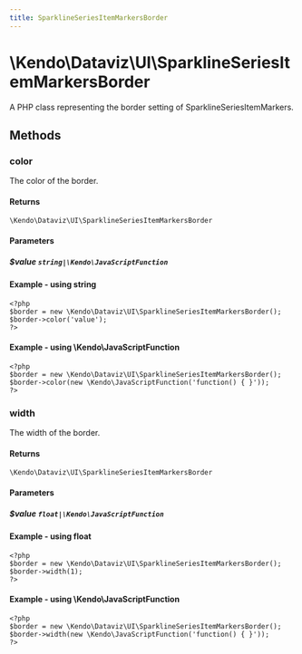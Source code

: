 ```yaml
---
title: SparklineSeriesItemMarkersBorder
---
```


# \Kendo\Dataviz\UI\SparklineSeriesItemMarkersBorder

A PHP class representing the border setting of SparklineSeriesItemMarkers.


## Methods

### color
The color of the border.

#### Returns
`\Kendo\Dataviz\UI\SparklineSeriesItemMarkersBorder`

#### Parameters

##### $value `string|\Kendo\JavaScriptFunction`



#### Example  - using string
    <?php
    $border = new \Kendo\Dataviz\UI\SparklineSeriesItemMarkersBorder();
    $border->color('value');
    ?>

#### Example  - using \Kendo\JavaScriptFunction
    <?php
    $border = new \Kendo\Dataviz\UI\SparklineSeriesItemMarkersBorder();
    $border->color(new \Kendo\JavaScriptFunction('function() { }'));
    ?>

### width
The width of the border.

#### Returns
`\Kendo\Dataviz\UI\SparklineSeriesItemMarkersBorder`

#### Parameters

##### $value `float|\Kendo\JavaScriptFunction`



#### Example  - using float
    <?php
    $border = new \Kendo\Dataviz\UI\SparklineSeriesItemMarkersBorder();
    $border->width(1);
    ?>

#### Example  - using \Kendo\JavaScriptFunction
    <?php
    $border = new \Kendo\Dataviz\UI\SparklineSeriesItemMarkersBorder();
    $border->width(new \Kendo\JavaScriptFunction('function() { }'));
    ?>

